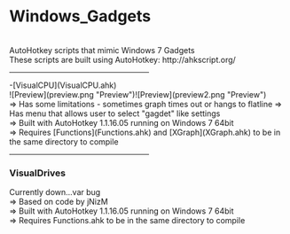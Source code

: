 Windows_Gadgets
=======
<br>
AutoHotkey scripts that mimic Windows 7 Gadgets
<br>
These scripts are built using AutoHotkey: http://ahkscript.org/
<br>
<hr width=50%>
-[VisualCPU](VisualCPU.ahk)
<br>
![Preview](preview.png "Preview")![Preview](preview2.png "Preview")
<br>
=> Has some limitations - sometimes graph times out or hangs to flatline
=> Has menu that allows user to select "gagdet" like settings 
<br>
=> Built with AutoHotkey 1.1.16.05 running on Windows 7 64bit
<br>
=> Requires [Functions](Functions.ahk) and [XGraph](XGraph.ahk) to be in the same directory to compile
<br>
<hr width=50%>
<h3>VisualDrives</h3>
Currently down...var bug
<br>
=> Based on code by jNizM
<br>
=> Built with AutoHotkey 1.1.16.05 running on Windows 7 64bit
<br>
=> Requires Functions.ahk to be in the same directory to compile
<br>
<br>
